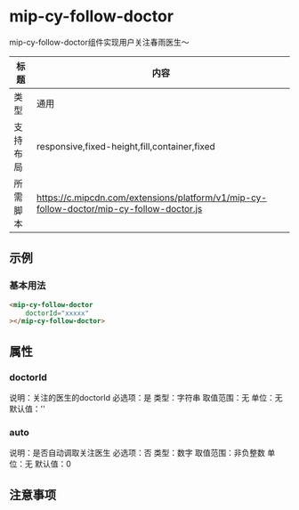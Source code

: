 # mip-cy-follow-doctor

mip-cy-follow-doctor组件实现用户关注春雨医生～

标题|内容
----|----
类型|通用
支持布局|responsive,fixed-height,fill,container,fixed
所需脚本|https://c.mipcdn.com/extensions/platform/v1/mip-cy-follow-doctor/mip-cy-follow-doctor.js

## 示例

### 基本用法
```html
<mip-cy-follow-doctor
    doctorId="xxxxx"
></mip-cy-follow-doctor>
```

## 属性

### doctorId

说明：关注的医生的doctorId
必选项：是
类型：字符串
取值范围：无
单位：无
默认值：''

### auto

说明：是否自动调取关注医生
必选项：否
类型：数字
取值范围：非负整数
单位：无
默认值：0

## 注意事项
